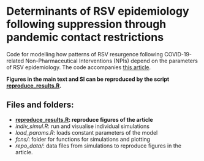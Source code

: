 # Determinants of RSV epidemiology following  suppression through pandemic contact restrictions

Code for modelling how patterns of RSV resurgence following COVID-19-related Non-Pharmaceutical Interventions (NPIs) depend on the parameters of RSV epidemiology. The code accompanies [this article](https://www.medrxiv.org/content/10.1101/2021.12.13.21267740v1).

**Figures in the main text and SI can be reproduced by the script [reproduce_results.R](https://github.com/mbkoltai/RSV-model/blob/master/reproduce_results.R).**

## Files and folders:

-  **[reproduce_results.R](https://github.com/mbkoltai/RSV-model/blob/master/reproduce_results.R): reproduce figures of the article**
- _indiv_simul.R_: run and visualise individual simulations
- _load_params.R_: loads constant parameters of the model
- _fcns/_: folder for functions for simulations and plotting
- _repo_data/_: data files from simulations to reproduce figures in the article.
